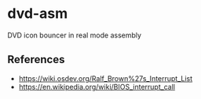 # dvd-asm

DVD icon bouncer in real mode assembly

## References

- https://wiki.osdev.org/Ralf_Brown%27s_Interrupt_List
- https://en.wikipedia.org/wiki/BIOS_interrupt_call
